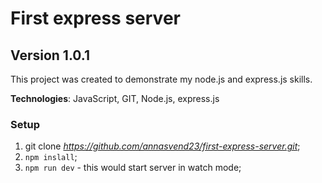 # First express server

## Version 1.0.1

This project was created to demonstrate my node.js and express.js skills.

**Technologies**: JavaScript, GIT, Node.js, express.js

### Setup

1. git clone *https://github.com/annasvend23/first-express-server.git*;
2. `npm inslall`;
3. `npm run dev` - this would start server in watch mode;
